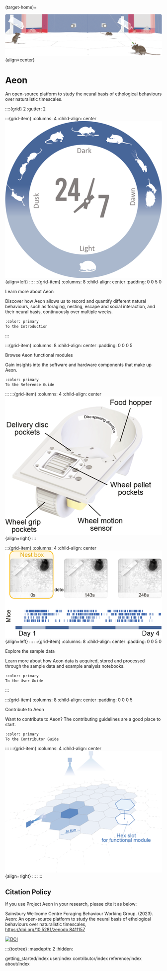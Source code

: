 (target-home)=

![Banner](_static/images/landing-banner.png){align=center}
# Aeon

An open-source platform to study the neural basis of ethological behaviours over naturalistic timescales.
<!-- This project is contributed to by researchers and support staff at UCL's SWC, Neurogears, and Datajoint. For a full list of contributors, please see the [Contributors](target-project-contributors) section. -->

::::{grid} 2
:gutter: 2

:::{grid-item}
:columns: 4
:child-align: center
![Experiment](_static/images/landing-247.png){align=left}
:::
:::{grid-item}
:columns: 8
:child-align: center
:padding: 0 0 5 0
<p class="h4">Learn more about Aeon</p>

Discover how Aeon allows us to record and quantify different natural behaviours, 
such as foraging, nesting, escape and social interaction, and their neural basis, 
continuously over multiple weeks.

```{button-ref} getting_started/index
:color: primary
To the Introduction
```
:::

:::{grid-item}
:columns: 8
:child-align: center
:padding: 0 0 0 5
<p class="h4">Browse Aeon functional modules</p>

Gain insights into the software and hardware components that make up Aeon.

```{button-ref} reference/index
:color: primary
To the Reference Guide
```
:::
:::{grid-item}
:columns: 4
:child-align: center
![Experiment](_static/images/landing-feeder.png){align=right}
:::

:::{grid-item}
:columns: 4
:child-align: center
![Experiment](_static/images/landing-sleeping.png){align=left}
:::
:::{grid-item}
:columns: 8
:child-align: center
:padding: 0 0 5 0
<p class="h4">Explore the sample data</p>

Learn more about how Aeon data is acquired, stored and processed through the sample data and example analysis notebooks.

```{button-ref} user/index
:color: primary
To the User Guide
```
:::

:::{grid-item}
:columns: 8
:child-align: center
:padding: 0 0 0 5
<p class="h4">Contribute to Aeon</p>

Want to contribute to Aeon? The contributing guidelines are a good place to start.

```{button-ref} contributor/index
:color: primary
To the Contributor Guide
```
:::
:::{grid-item}
:columns: 4
:child-align: center
![Experiment](_static/images/landing-hexslot.png){align=right}
:::
::::

## Citation Policy

If you use Project Aeon in your research, please cite it as below:

Sainsbury Wellcome Centre Foraging Behaviour Working Group. (2023). Aeon: An open-source platform to study the neural basis of ethological behaviours over naturalistic timescales,  https://doi.org/10.5281/zenodo.8411157

[![DOI](https://zenodo.org/badge/DOI/10.5281/zenodo.8411157.svg)](https://zenodo.org/doi/10.5281/zenodo.8411157)

:::{toctree}
:maxdepth: 2
:hidden:

getting_started/index
user/index
contributor/index
reference/index
about/index